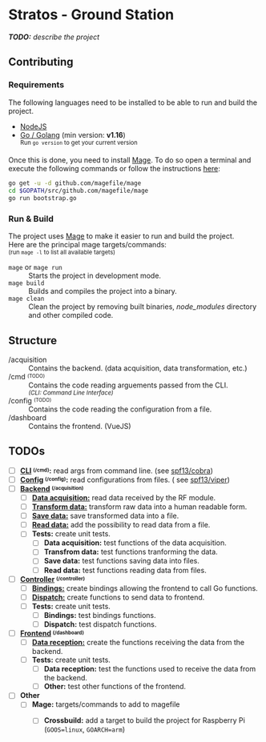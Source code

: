 # Stratos - Ground Station

_**TODO:** describe the project_

## Contributing

### Requirements

The following languages need to be installed to be able to run and build the project.

- [NodeJS](https://nodejs.org/en/download/current/)
- [Go / Golang](https://golang.org/doc/install) (min version: **v1.16**)<br>
  <sup>Run `go version` to get your current version</sup>

Once this is done, you need to install [Mage](https://magefile.org/). To do so open a terminal and execute the following
commands or follow the instructions [here](https://magefile.org/#installation):

```sh
go get -u -d github.com/magefile/mage
cd $GOPATH/src/github.com/magefile/mage
go run bootstrap.go
```

### Run & Build

The project uses [Mage](https://magefile.org) to make it easier to run and build the project. <br>
Here are the principal mage targets/commands:<br>
<sup>(run `mage -l` to list all available targets)</sup>

<dl>
<dt><code>mage</code> or <code>mage run</code></dt>
<dd>Starts the project in development mode.</dd>

<dt><code>mage build</code></dt>
<dd>Builds and compiles the project into a binary.</dd>

<dt><code>mage clean</code></dt>
<dd>Clean the project by removing built binaries, <em>node_modules</em> directory and other compiled code.</dd>
</dl>

## Structure

<dl>
<dt>/acquisition</dt>
<dd>Contains the backend. (data acquisition, data transformation, etc.)</dd>

<dt>/cmd <sup><sub>(TODO)</sub></sup></dt>
<dd>Contains the code reading arguements passed from the CLI.<br>
<sup><em>(CLI: Command Line Interface)</em></sup></dd>

<dt>/config <sup><sub>(TODO)</sub></sup></dt>
<dd>Contains the code reading the configuration from a file.</dd>

<dt>/dashboard</dt>
<dd>
Contains the frontend. (VueJS)
</dd>
</dl>

## TODOs

- [ ] **[CLI][i2] <sup><sub>(/cmd)</sub></sup>:** read args from command line. (see [spf13/cobra](https://github.com/spf13/cobra))
- [ ] **[Config][i1] <sup><sub>(/config)</sub></sup>:** read configurations from files. (
  see [spf13/viper](https://github.com/spf13/viper))
- [ ] **[Backend][iBackend] <sup><sub>(/acquisition)</sub></sup>**
  - [ ] **[Data acquisition:][i3]** read data received by the RF module.
  - [ ] **[Transform data:][i4]** transform raw data into a human readable form.
  - [ ] **[Save data:][i5]** save transformed data into a file.
  - [ ] **[Read data:][i6]** add the possibility to read data from a file.
  - [ ] **Tests:** create unit tests.
    - [ ] **Data acquisition:** test functions of the data acquisition.
    - [ ] **Transfrom data:** test functions tranforming the data.
    - [ ] **Save data:** test functions saving data into files.
    - [ ] **Read data:** test functions reading data from files.
- [ ] **[Controller][iController] <sup><sub>(/controller)</sub></sup>**
  - [ ] **[Bindings:][i7]** create bindings allowing the frontend to call Go functions.
  - [ ] **[Dispatch:][i8]** create functions to send data to frontend.
  - [ ] **Tests:** create unit tests.
    - [ ] **Bindings:** test bindings functions.
    - [ ] **Dispatch:** test dispatch functions.
- [ ] **[Frontend][iFrontend] <sup><sub>(/dashboard)</sub></sup>**
  - [ ] **[Data reception:][i9]** create the functions receiving the data from the backend.
  - [ ] **Tests:** create unit tests.
    - [ ] **Data reception:** test the functions used to receive the data from the backend.
    - [ ] **Other:** test other functions of the frontend.
- [ ] **Other**
  - [ ] **Mage:** targets/commands to add to magefile
    - [ ] **Crossbuild:** add a target to build the project for Raspberry Pi (`GOOS=linux`, `GOARCH=arm`)


[i1]: https://github.com/ul-gaul/stratos_ground-station/issues/1
[i2]: https://github.com/ul-gaul/stratos_ground-station/issues/2
[i3]: https://github.com/ul-gaul/stratos_ground-station/issues/3
[i4]: https://github.com/ul-gaul/stratos_ground-station/issues/4
[i5]: https://github.com/ul-gaul/stratos_ground-station/issues/5
[i6]: https://github.com/ul-gaul/stratos_ground-station/issues/6
[i7]: https://github.com/ul-gaul/stratos_ground-station/issues/7
[i8]: https://github.com/ul-gaul/stratos_ground-station/issues/8
[i9]: https://github.com/ul-gaul/stratos_ground-station/issues/9
[iBackend]: https://github.com/ul-gaul/stratos_ground-station/issues?q=is%3Aissue+is%3Aopen+sort%3Aupdated-desc+label%3Abackend
[iController]: https://github.com/ul-gaul/stratos_ground-station/issues?q=is%3Aissue+is%3Aopen+sort%3Aupdated-desc+label%3Acontroller
[iFrontend]: https://github.com/ul-gaul/stratos_ground-station/issues?q=is%3Aissue+is%3Aopen+sort%3Aupdated-desc+label%3Afrontend
